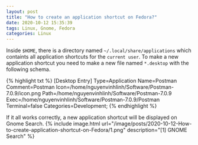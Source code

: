 ```yaml
---
layout: post
title: "How to create an application shortcut on Fedora?"
date: 2020-10-12 15:35:39
tags: Linux, Gnome, Fedora
categories: Linux
---
```



Inside `$HOME`, there is a directory named `~/.local/share/applications` which containts all application shortcuts for the `current user`.
To make a new application shortcut you need to make a new file named `*.desktop` with the following schema.

{% highlight txt %}
[Desktop Entry]
Type=Application
Name=Postman
Comment=Postman
Icon=/home/nguyenvinhlinh/Software/Postman-7.0.9/icon.png
Path=/home/nguyenvinhlinh/Software/Postman-7.0.9
Exec=/home/nguyenvinhlinh/Software/Postman-7.0.9/Postman
Terminal=false
Categories=Development;
{% endhighlight %}

If it all works correctly, a new application shortcut will be displayed on Gnome Search.
{% include image.html url="/image/posts/2020-10-12-How-to-create-application-shortcut-on-Fedora/1.png" description="[1] GNOME Search" %}
